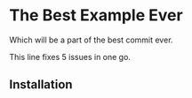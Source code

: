 # The Best Example Ever

Which will be a part of the best commit ever.

This line fixes 5 issues in one go.

## Installation
